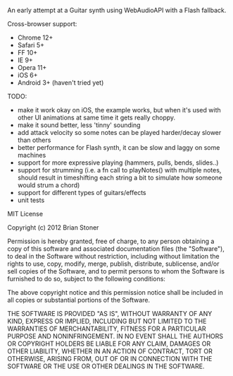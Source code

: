 An early attempt at a Guitar synth using WebAudioAPI with a Flash fallback.

Cross-browser support:

  - Chrome 12+
  - Safari 5+
  - FF 10+
  - IE 9+
  - Opera 11+
  - iOS 6+
  - Android 3+ (haven't tried yet)


TODO:

  - make it work okay on iOS, the example works, but when it's used with other UI animations at same time
    it gets really choppy.
  - make it sound better, less 'tinny' sounding
  - add attack velocity so some notes can be played harder/decay slower
    than others
  - better performance for Flash synth, it can be slow and laggy on some machines
  - support for more expressive playing (hammers, pulls, bends, slides..)
  - support for strumming (i.e. a fn call to playNotes() with multiple
    notes, should result in timeshifting each string a bit to simulate how someone would strum a chord)
  - support for different types of guitars/effects
  - unit tests


MIT License

Copyright (c) 2012 Brian Stoner

Permission is hereby granted, free of charge, to any person obtaining a copy of this software and associated documentation files (the "Software"), to deal in the Software without restriction, including without limitation the rights to use, copy, modify, merge, publish, distribute, sublicense, and/or sell copies of the Software, and to permit persons to whom the Software is furnished to do so, subject to the following conditions:

The above copyright notice and this permission notice shall be included in all copies or substantial portions of the Software.

THE SOFTWARE IS PROVIDED "AS IS", WITHOUT WARRANTY OF ANY KIND, EXPRESS OR IMPLIED, INCLUDING BUT NOT LIMITED TO THE WARRANTIES OF MERCHANTABILITY, FITNESS FOR A PARTICULAR PURPOSE AND NONINFRINGEMENT. IN NO EVENT SHALL THE AUTHORS OR COPYRIGHT HOLDERS BE LIABLE FOR ANY CLAIM, DAMAGES OR OTHER LIABILITY, WHETHER IN AN ACTION OF CONTRACT, TORT OR OTHERWISE, ARISING FROM, OUT OF OR IN CONNECTION WITH THE SOFTWARE OR THE USE OR OTHER DEALINGS IN THE SOFTWARE.
